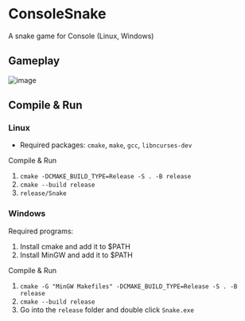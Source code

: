 # ConsoleSnake

A snake game for Console (Linux, Windows)

## Gameplay
![image](https://github.com/user-attachments/assets/6459f54e-456c-4d88-8f06-6bb85525f87e)

## Compile & Run
### Linux
- Required packages: `cmake`, `make`, `gcc`, `libncurses-dev`

Compile & Run
1. `cmake -DCMAKE_BUILD_TYPE=Release -S . -B release`
2. `cmake --build release`
3. `release/Snake`

### Windows
Required programs:
1. Install cmake and add it to $PATH
2. Install MinGW and add it to $PATH

Compile & Run
1. `cmake -G "MinGW Makefiles" -DCMAKE_BUILD_TYPE=Release -S . -B release`
2. `cmake --build release`
3. Go into the `release` folder and double click `Snake.exe`
